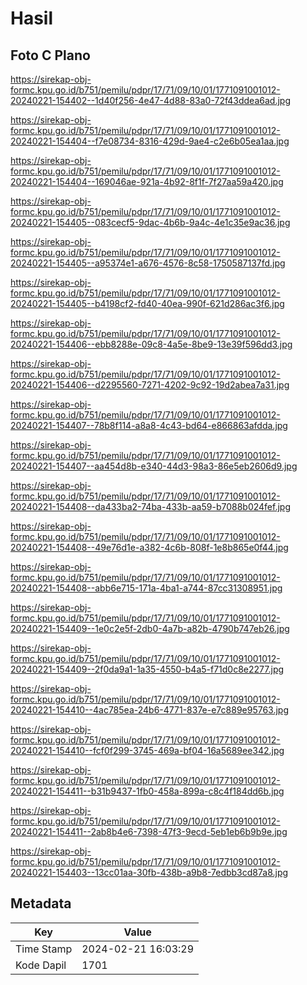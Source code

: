 # Hasil

## Foto C Plano

https://sirekap-obj-formc.kpu.go.id/b751/pemilu/pdpr/17/71/09/10/01/1771091001012-20240221-154402--1d40f256-4e47-4d88-83a0-72f43ddea6ad.jpg

https://sirekap-obj-formc.kpu.go.id/b751/pemilu/pdpr/17/71/09/10/01/1771091001012-20240221-154404--f7e08734-8316-429d-9ae4-c2e6b05ea1aa.jpg

https://sirekap-obj-formc.kpu.go.id/b751/pemilu/pdpr/17/71/09/10/01/1771091001012-20240221-154404--169046ae-921a-4b92-8f1f-7f27aa59a420.jpg

https://sirekap-obj-formc.kpu.go.id/b751/pemilu/pdpr/17/71/09/10/01/1771091001012-20240221-154405--083cecf5-9dac-4b6b-9a4c-4e1c35e9ac36.jpg

https://sirekap-obj-formc.kpu.go.id/b751/pemilu/pdpr/17/71/09/10/01/1771091001012-20240221-154405--a95374e1-a676-4576-8c58-1750587137fd.jpg

https://sirekap-obj-formc.kpu.go.id/b751/pemilu/pdpr/17/71/09/10/01/1771091001012-20240221-154405--b4198cf2-fd40-40ea-990f-621d286ac3f6.jpg

https://sirekap-obj-formc.kpu.go.id/b751/pemilu/pdpr/17/71/09/10/01/1771091001012-20240221-154406--ebb8288e-09c8-4a5e-8be9-13e39f596dd3.jpg

https://sirekap-obj-formc.kpu.go.id/b751/pemilu/pdpr/17/71/09/10/01/1771091001012-20240221-154406--d2295560-7271-4202-9c92-19d2abea7a31.jpg

https://sirekap-obj-formc.kpu.go.id/b751/pemilu/pdpr/17/71/09/10/01/1771091001012-20240221-154407--78b8f114-a8a8-4c43-bd64-e866863afdda.jpg

https://sirekap-obj-formc.kpu.go.id/b751/pemilu/pdpr/17/71/09/10/01/1771091001012-20240221-154407--aa454d8b-e340-44d3-98a3-86e5eb2606d9.jpg

https://sirekap-obj-formc.kpu.go.id/b751/pemilu/pdpr/17/71/09/10/01/1771091001012-20240221-154408--da433ba2-74ba-433b-aa59-b7088b024fef.jpg

https://sirekap-obj-formc.kpu.go.id/b751/pemilu/pdpr/17/71/09/10/01/1771091001012-20240221-154408--49e76d1e-a382-4c6b-808f-1e8b865e0f44.jpg

https://sirekap-obj-formc.kpu.go.id/b751/pemilu/pdpr/17/71/09/10/01/1771091001012-20240221-154408--abb6e715-171a-4ba1-a744-87cc31308951.jpg

https://sirekap-obj-formc.kpu.go.id/b751/pemilu/pdpr/17/71/09/10/01/1771091001012-20240221-154409--1e0c2e5f-2db0-4a7b-a82b-4790b747eb26.jpg

https://sirekap-obj-formc.kpu.go.id/b751/pemilu/pdpr/17/71/09/10/01/1771091001012-20240221-154409--2f0da9a1-1a35-4550-b4a5-f71d0c8e2277.jpg

https://sirekap-obj-formc.kpu.go.id/b751/pemilu/pdpr/17/71/09/10/01/1771091001012-20240221-154410--4ac785ea-24b6-4771-837e-e7c889e95763.jpg

https://sirekap-obj-formc.kpu.go.id/b751/pemilu/pdpr/17/71/09/10/01/1771091001012-20240221-154410--fcf0f299-3745-469a-bf04-16a5689ee342.jpg

https://sirekap-obj-formc.kpu.go.id/b751/pemilu/pdpr/17/71/09/10/01/1771091001012-20240221-154411--b31b9437-1fb0-458a-899a-c8c4f184dd6b.jpg

https://sirekap-obj-formc.kpu.go.id/b751/pemilu/pdpr/17/71/09/10/01/1771091001012-20240221-154411--2ab8b4e6-7398-47f3-9ecd-5eb1eb6b9b9e.jpg

https://sirekap-obj-formc.kpu.go.id/b751/pemilu/pdpr/17/71/09/10/01/1771091001012-20240221-154403--13cc01aa-30fb-438b-a9b8-7edbb3cd87a8.jpg


## Metadata

| Key        | Value               |
| ---------- | ------------------- |
| Time Stamp | 2024-02-21 16:03:29 |
| Kode Dapil | 1701                |



